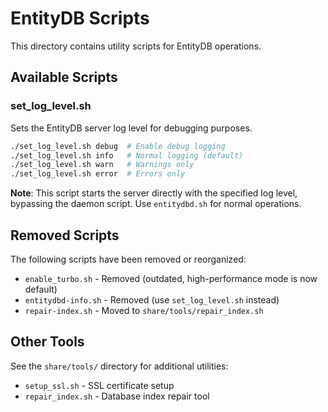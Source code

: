 # EntityDB Scripts

This directory contains utility scripts for EntityDB operations.

## Available Scripts

### set_log_level.sh

Sets the EntityDB server log level for debugging purposes.

```bash
./set_log_level.sh debug  # Enable debug logging
./set_log_level.sh info   # Normal logging (default)
./set_log_level.sh warn   # Warnings only
./set_log_level.sh error  # Errors only
```

**Note**: This script starts the server directly with the specified log level,
bypassing the daemon script. Use `entitydbd.sh` for normal operations.

## Removed Scripts

The following scripts have been removed or reorganized:

- `enable_turbo.sh` - Removed (outdated, high-performance mode is now default)
- `entitydbd-info.sh` - Removed (use `set_log_level.sh` instead)
- `repair-index.sh` - Moved to `share/tools/repair_index.sh`

## Other Tools

See the `share/tools/` directory for additional utilities:
- `setup_ssl.sh` - SSL certificate setup
- `repair_index.sh` - Database index repair tool
